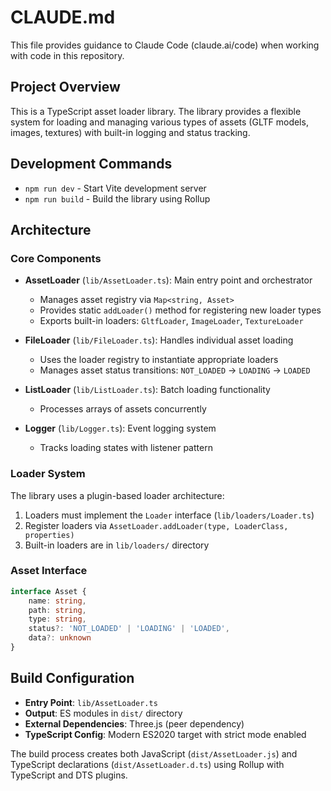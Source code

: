 # CLAUDE.md

This file provides guidance to Claude Code (claude.ai/code) when working with code in this repository.

## Project Overview

This is a TypeScript asset loader library. The library provides a flexible system for loading and managing various types of assets (GLTF models, images, textures) with built-in logging and status tracking.

## Development Commands

- `npm run dev` - Start Vite development server
- `npm run build` - Build the library using Rollup

## Architecture

### Core Components

- **AssetLoader** (`lib/AssetLoader.ts`): Main entry point and orchestrator
  - Manages asset registry via `Map<string, Asset>`
  - Provides static `addLoader()` method for registering new loader types
  - Exports built-in loaders: `GltfLoader`, `ImageLoader`, `TextureLoader`

- **FileLoader** (`lib/FileLoader.ts`): Handles individual asset loading
  - Uses the loader registry to instantiate appropriate loaders
  - Manages asset status transitions: `NOT_LOADED` → `LOADING` → `LOADED`

- **ListLoader** (`lib/ListLoader.ts`): Batch loading functionality
  - Processes arrays of assets concurrently

- **Logger** (`lib/Logger.ts`): Event logging system
  - Tracks loading states with listener pattern

### Loader System

The library uses a plugin-based loader architecture:

1. Loaders must implement the `Loader` interface (`lib/loaders/Loader.ts`)
2. Register loaders via `AssetLoader.addLoader(type, LoaderClass, properties)`
3. Built-in loaders are in `lib/loaders/` directory

### Asset Interface

```typescript
interface Asset {
    name: string,
    path: string,
    type: string,
    status?: 'NOT_LOADED' | 'LOADING' | 'LOADED',
    data?: unknown
}
```

## Build Configuration

- **Entry Point**: `lib/AssetLoader.ts`
- **Output**: ES modules in `dist/` directory
- **External Dependencies**: Three.js (peer dependency)
- **TypeScript Config**: Modern ES2020 target with strict mode enabled

The build process creates both JavaScript (`dist/AssetLoader.js`) and TypeScript declarations (`dist/AssetLoader.d.ts`) using Rollup with TypeScript and DTS plugins.